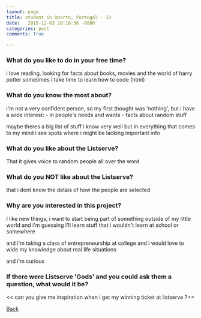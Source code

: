 ```yaml
---
layout: page
title: student in Oporto, Portugal - 18
date:   2015-12-03 20:16:36 -0800
categories: post
comments: True

---
```


### What do you like to do in your free time?
<p>i love reading, looking for facts about books, movies and the world of harry potter
sometimes i take time to learn how to code (html)</p>

### What do you know the most about?
<p>i'm not a very confident person, so my first thought was 'nothing', 
but i have a wide interest:
- in people's needs and wants 
- facts about random stuff 

 maybe theres a big list of stuff i know very well but in everything that comes to my mind i see spots where i might be lacking important info

</p>

### What do you like about the Listserve?
<p>That it gives voice to random people all over the word</p>

### What do you NOT like about the Listserve?
<p>that i dont know the detais of how the people are selected</p>

### Why are you interested in this project?
<p>I like new things, i want to start being part of something outside of my little world and i'm guessing i'll learn stuff that i wouldn't learn at school or somewhere

and i'm taking a class of entrepreneurship at college and i would love to wide my knowledge about real life situations

and i'm curious</p>

### If there were Listserve 'Gods' and you could ask them a question, what would it be?
<p><< can you give me inspiration when i get my winning ticket at listserve ?>></p>

[Back][1]

[1]: /responders/all